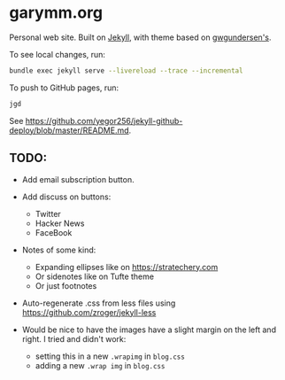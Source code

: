 # garymm.org

Personal web site. Built on [Jekyll](https://jekyllrb.com/), with theme based on
[gwgundersen's](http://gregorygundersen.com/blog/2020/06/21/blog-theme).

To see local changes, run:

```sh
bundle exec jekyll serve --livereload --trace --incremental
```

To push to GitHub pages, run:

```sh
jgd
```

See <https://github.com/yegor256/jekyll-github-deploy/blob/master/README.md>.

## TODO:


* Add email subscription button.
* Add discuss on buttons:
  * Twitter
  * Hacker News
  * FaceBook

* Notes of some kind:
    * Expanding ellipses like on <https://stratechery.com>
    * Or sidenotes like on Tufte theme
    * Or just footnotes
* Auto-regenerate .css from less files using <https://github.com/zroger/jekyll-less>
* Would be nice to have the images have a slight margin on the left and right.
  I tried and didn't work:
    * setting this in a new `.wrapimg` in `blog.css`
    * adding a new `.wrap img` in `blog.css`
